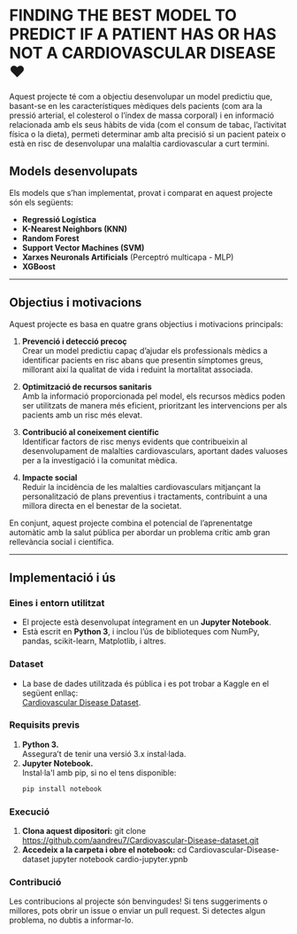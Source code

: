# **FINDING THE BEST MODEL TO PREDICT IF A PATIENT HAS OR HAS NOT A CARDIOVASCULAR DISEASE** ❤️

Aquest projecte té com a objectiu desenvolupar un model predictiu que, basant-se en les característiques mèdiques dels pacients (com ara la pressió arterial, el colesterol o l’índex de massa corporal) i en informació relacionada amb els seus hàbits de vida (com el consum de tabac, l’activitat física o la dieta), permeti determinar amb alta precisió si un pacient pateix o està en risc de desenvolupar una malaltia cardiovascular a curt termini.

## **Models desenvolupats**

Els models que s’han implementat, provat i comparat en aquest projecte són els següents:
- **Regressió Logística**
- **K-Nearest Neighbors (KNN)**
- **Random Forest**
- **Support Vector Machines (SVM)**
- **Xarxes Neuronals Artificials** (Perceptró multicapa - MLP)
- **XGBoost**

---

## **Objectius i motivacions**

Aquest projecte es basa en quatre grans objectius i motivacions principals:

1. **Prevenció i detecció precoç**  
   Crear un model predictiu capaç d’ajudar els professionals mèdics a identificar pacients en risc abans que presentin símptomes greus, millorant així la qualitat de vida i reduint la mortalitat associada.

2. **Optimització de recursos sanitaris**  
   Amb la informació proporcionada pel model, els recursos mèdics poden ser utilitzats de manera més eficient, prioritzant les intervencions per als pacients amb un risc més elevat.

3. **Contribució al coneixement científic**  
   Identificar factors de risc menys evidents que contribueixin al desenvolupament de malalties cardiovasculars, aportant dades valuoses per a la investigació i la comunitat mèdica.

4. **Impacte social**  
   Reduir la incidència de les malalties cardiovasculars mitjançant la personalització de plans preventius i tractaments, contribuint a una millora directa en el benestar de la societat.

En conjunt, aquest projecte combina el potencial de l’aprenentatge automàtic amb la salut pública per abordar un problema crític amb gran rellevància social i científica.

---

## **Implementació i ús**

### **Eines i entorn utilitzat**
- El projecte està desenvolupat íntegrament en un **Jupyter Notebook**.
- Està escrit en **Python 3**, i inclou l’ús de biblioteques com NumPy, pandas, scikit-learn, Matplotlib, i altres.

### **Dataset**
- La base de dades utilitzada és pública i es pot trobar a Kaggle en el següent enllaç:  
  [Cardiovascular Disease Dataset](https://www.kaggle.com/sulianova/cardiovascular-disease-dataset).

### **Requisits previs**
1. **Python 3.**  
   Assegura’t de tenir una versió 3.x instal·lada.
2. **Jupyter Notebook.**  
   Instal·la'l amb pip, si no el tens disponible:
   ```bash
   pip install notebook

### **Execució**
1. **Clona aquest dipositori:**
   git clone https://github.com/aandreu7/Cardiovascular-Disease-dataset.git
2. **Accedeix a la carpeta i obre el notebook:**
   cd Cardiovascular-Disease-dataset
   jupyter notebook cardio-jupyter.ypnb

### **Contribució**
Les contribucions al projecte són benvingudes! Si tens suggeriments o millores, pots obrir un issue o enviar un pull request. Si detectes algun problema, no dubtis a informar-lo.
